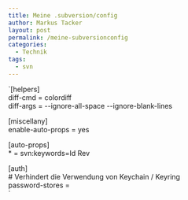 ```yaml
---
title: Meine .subversion/config
author: Markus Tacker
layout: post
permalink: /meine-subversionconfig
categories:
  - Technik
tags:
  - svn
---
```

`[helpers]<br />
diff-cmd = colordiff<br />
diff-args = --ignore-all-space --ignore-blank-lines</p>
<p>[miscellany]<br />
enable-auto-props = yes</p>
<p>[auto-props]<br />
* = svn:keywords=Id Rev</p>
<p>[auth]<br />
# Verhindert die Verwendung von Keychain / Keyring<br />
password-stores =<br />
`